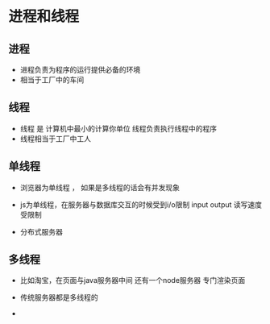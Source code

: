 # 进程和线程

## 进程

+ 进程负责为程序的运行提供必备的环境
+ 相当于工厂中的车间

## 线程

+ 线程 是 计算机中最小的计算你单位 线程负责执行线程中的程序
+ 线程相当于工厂中工人

## 单线程

+ 浏览器为单线程 ， 如果是多线程的话会有并发现象

+ js为单线程，在服务器与数据库交互的时候受到i/o限制 input output 读写速度受限制
+ 分布式服务器

## 多线程

+ 比如淘宝，在页面与java服务器中间 还有一个node服务器 专门渲染页面

+ 传统服务器都是多线程的
+ 